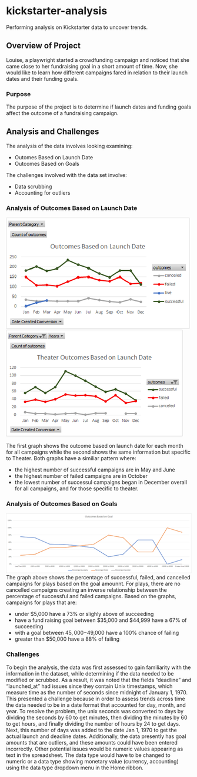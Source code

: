 # kickstarter-analysis
Performing analysis on Kickstarter data to uncover trends.
## Overview of Project
Louise, a playwright started a crowdfunding campaign and noticed that she came close to her fundraising goal in a short amount of time. Now, she would like to learn how different campaigns fared in relation to their launch dates and their funding goals.
### Purpose
The purpose of the project is to determine if launch dates and funding goals affect the outcome of a fundraising campaign.
## Analysis and Challenges
The analysis of the data involves looking examining: 
- Outomes Based on Launch Date
- Outcomes Based on Goals

The challenges involved with the data set involve:
- Data scrubbing
- Accounting for outliers

### Analysis of Outcomes Based on Launch Date
![image_name](https://github.com/Mugunthan24/kickstarter-analysis/blob/main/resources/Outcomes%20Based%20on%20Launch%20Date.png)
![image_name](https://github.com/Mugunthan24/kickstarter-analysis/blob/main/resources/Theater_Outcomes_vs_Launch.png)

The first graph shows the outcome based on launch date for each month for all campaigns while the second shows the same information but specific to Theater. Both graphs have a similiar pattern where: 
- the highest number of successful campaigns are in May and June
- the highest number of failed campaigns are in October
- the lowest number of successul campaigns began in December overall for all campaigns, and for those specific to theater.
### Analysis of Outcomes Based on Goals
![image_name](https://github.com/Mugunthan24/kickstarter-analysis/blob/main/resources/Outcomes_vs_Goals.png)
The graph above shows the percentage of successful, failed, and cancelled campaigns for plays based on the goal amounnt. For plays, there are no cancelled campaigns creating an inverse relationship between the percentage of successful and failed campaigns. Based on the graphs, campaigns for plays that are:
- under $5,000 have a 73% or slighly above of succeeding
- have a fund raising goal between $35,000 and $44,999 have a 67% of succeeding
- with a goal between $45,000-$49,000 have a 100% chance of failing
- greater than $50,000 have a 88% of failing
### Challenges
To begin the analysis, the data was first assessed to gain familiarity with the information in the dataset, while determining if the data needed to be modified or scrubbed. As a result, it was noted that the fields “deadline” and “launched_at” had issues since they contain Unix timestamps, which measure time as the number of seconds since midnight of January 1, 1970. This presented a challenge because in order to assess trends across time the data needed to be in a date format that accounted for day, month, and year. To resolve the problem, the unix seconds was converted to days by dividing the seconds by 60 to get minutes, then dividing the minutes by 60 to get hours, and finally dividing the number of hours by 24 to get days. Next, this number of days was added to the date Jan 1, 1970 to get the actual launch and deadline dates. Additionally, the data presently has goal amounts that are outliers, and these amounts could have been entered incorrectly. Other potential issues would be numeric values appearing as text in the spreadsheet. The data type would have to be changed to numeric or a data type showing monetary value (currency, accounting) using the data type dropdown menu in the Home ribbon.
